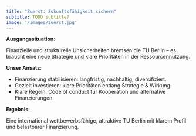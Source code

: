 ```yaml
---
title: "Zuerst: Zukunftsfähigkeit sichern"
subtitle: TODO subtitle?
image: '/images/zuerst.jpg'
---
```


<strong>Ausgangssituation</strong>:

Finanzielle und strukturelle Unsicherheiten bremsen die TU Berlin – es braucht eine neue Strategie und klare Prioritäten in der Ressourcennutzung.

<strong>Unser Ansatz</strong>:
- Finanzierung stabilisieren: langfristig, nachhaltig, diversifiziert.
- Gezielt investieren: klare Prioritäten entlang Strategie & Wirkung.
- Klare Regeln: Code of conduct für Kooperation und alternative Finanzierungen

<strong>Ergebnis</strong>:<br>

Eine international wettbewerbsfähige, attraktive TU Berlin mit klarem Profil und belastbarer Finanzierung.